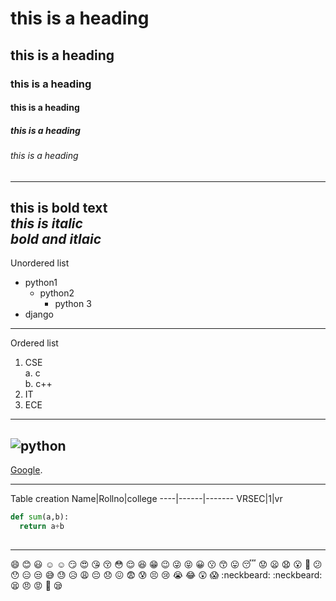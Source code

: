 # this is a heading
## this is a heading
### this is a heading
#### this is a heading
##### this is a heading
###### this is a heading
---------------------------------
**this is bold text**   
*this is italic*     
***bold and itlaic***    
-------------------------------
Unordered list
- python1
  - python2
    - python 3
- django    
----------------------------------
Ordered list
1. CSE  
  a. c  
  b. c++   
2. IT  
3. ECE  
--------------------------------------
![python](https://ictslab.com/wp-content/uploads/2019/03/d1326ca6cca8038cd115a061b4e2b3bc-840x430.png)
---------------------------------------------------------
[Google](https://www.ggogle.com).

----------------------------------------------------------
Table creation
Name|Rollno|college
----|------|-------
VRSEC|1|vr


```python
def sum(a,b):
  return a+b
  
  ```
  --------------------
  :smile:
  :blush:	 :smiley:	☺️ :relaxed:
 :smirk:	 :heart_eyes:	 :kissing_heart:
 :kissing_closed_eyes:	 :flushed:	 :relieved:
 :satisfied:	 :grin:	 :wink:
 :stuck_out_tongue_winking_eye:	 :stuck_out_tongue_closed_eyes:	 :grinning:
 :kissing:	 :kissing_smiling_eyes:	 :stuck_out_tongue:
 :sleeping:	 :worried:	 :frowning:
 :anguished:	 :open_mouth:	 :grimacing:
 :confused:	 :hushed:	 :expressionless:
 :unamused:	:sweat_smile:	 :sweat:
 :disappointed_relieved:	 :weary:	 :pensive:
 :disappointed:	 :confounded:	 :fearful:
 :cold_sweat:	 :persevere:	:cry:
 :sob:	 :joy:	:astonished:
 :scream:	:neckbeard: :neckbeard:	 :tired_face:
 :angry:	 :rage:	:triumph:
:sleepy:
